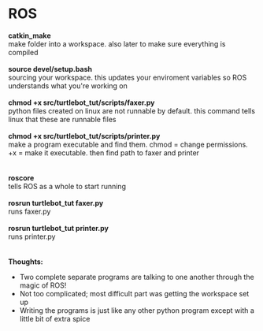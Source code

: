 # ROS
**catkin_make**<br>
make folder into a workspace. also later to make sure everything is compiled<br>
<br>
**source devel/setup.bash**<br>
sourcing your workspace. this updates your enviroment variables so ROS understands what you're working on<br>
<br>
**chmod +x src/turtlebot_tut/scripts/faxer.py**<br>
python files created on linux are not runnable by default. this command tells linux that these are runnable files<br>
<br>
**chmod +x src/turtlebot_tut/scripts/printer.py**<br>
make a program executable and find them. chmod = change permissions. +x = make it executable. then find path to faxer and printer<br>
<br>
<br>
**roscore**<br>
tells ROS as a whole to start running<br>
<br>
**rosrun turtlebot_tut faxer.py**<br>
runs faxer.py<br>
<br>
**rosrun turtlebot_tut printer.py**<br>
runs printer.py<br>
<br>
<br>
**Thoughts:**
- Two complete separate programs are talking to one another through the magic of ROS!
- Not too complicated; most difficult part was getting the workspace set up
- Writing the programs is just like any other python program except with a little bit of extra spice
